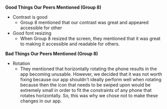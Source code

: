 **Good Things Our Peers Mentioned (Group 8)**
- Contrast is good
  - Group 8 mentioned that our contrast was great and appeared accessible for other
- Good font resizing
  - When Group 8 resized the screen, they mentioned that it was great to making it accessible and readable for others.

**Bad Things Our Peers Mentioned (Group 8)**
- Rotation 
  - They mentioned that horizontally rotating the phone results in the app becoming unusable. However, we decided that it was not worth fixing because our app shouldn't ideally perform well when rotating because then the icon that needs to be swiped upon would be extremely small in order to fit the constraints of any phone that rotates horizontally. So, this was why we chose not to make these changes in our app.
